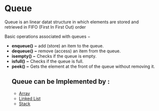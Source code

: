 
<h1>Queue</h1>
<p>Queue is an linear datat structure in which elements are stored and retrieved in FIFO (First In First Out) order</p>
<p> Basic operations associated with queues −</br>
<ul id="list">
<li><b>enqueue() −</b> add (store) an item to the queue.</li>
<li><b>dequeue() −</b> remove (access) an item from the queue.</li>
<li><b> isempty() −</b> Checks if the queue is empty. </li>
<li><b> isfull() −</b> Checks if the queue is full. </li>
<li><b> peek() −</b> Gets the element at the front of the queue without removing it. </li>
<h2> Queue can be Implemented by :</h2>
<ul>
<li> <a href="https://github.com/Javed98/Queue/blob/a7efb1ed88cb09ed5ffcf7f31b0578db0b172075/QueueArray.java">Array </a></li>
<li><a href="https://github.com/Javed98/Queue/blob/a7efb1ed88cb09ed5ffcf7f31b0578db0b172075/QueueLinkedList.java">Linked List</a></li>
<li><a href="https://github.com/Javed98/Queue/blob/a7efb1ed88cb09ed5ffcf7f31b0578db0b172075/QueueStack.java">Stack</a></li>
</ul>
